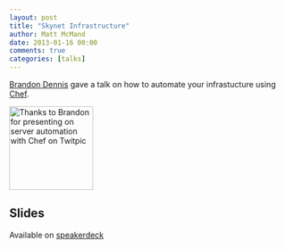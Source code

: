 ```yaml
---
layout: post
title: "Skynet Infrastructure"
author: Matt McMand
date: 2013-01-16 00:00
comments: true
categories: [talks]
---
```


[Brandon Dennis](http://twitter.com/_toady00) gave a talk on how to automate your infrastucture using [Chef](http://www.opscode.com/chef).

<a href="http://twitpic.com/c2ljl9" title="Thanks to Brandon for presenting on server automation with Chef on Twitpic"><img src="http://twitpic.com/show/thumb/c2ljl9.jpg" width="150" height="150" alt="Thanks to Brandon for presenting on server automation with Chef on Twitpic"></a>

## Slides ##

Available on [speakerdeck](https://speakerdeck.com/toady00/skynet-infrastructure-opscode-chef)
